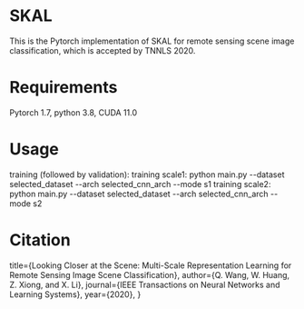 # SKAL
This is the Pytorch implementation of SKAL for remote sensing scene image classification, which is accepted by TNNLS 2020.

# Requirements
Pytorch 1.7, python 3.8, CUDA 11.0

# Usage
training (followed by validation):
training scale1: python main.py --dataset selected_dataset --arch selected_cnn_arch --mode s1 
training scale2: python main.py --dataset selected_dataset --arch selected_cnn_arch --mode s2 

# Citation
title={Looking Closer at the Scene: Multi-Scale Representation Learning for Remote Sensing Image Scene Classification},
author={Q. Wang, W. Huang, Z. Xiong, and X. Li},
journal={IEEE Transactions on Neural Networks and Learning Systems},
year={2020},
}
